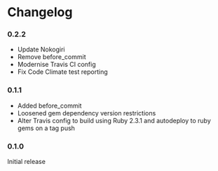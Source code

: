# Changelog

### 0.2.2

- Update Nokogiri
- Remove before_commit
- Modernise Travis CI config
- Fix Code Climate test reporting

### 0.1.1

- Added before_commit
- Loosened gem dependency version restrictions
- Alter Travis config to build using Ruby 2.3.1 and autodeploy to ruby gems on a tag push

### 0.1.0

Initial release
